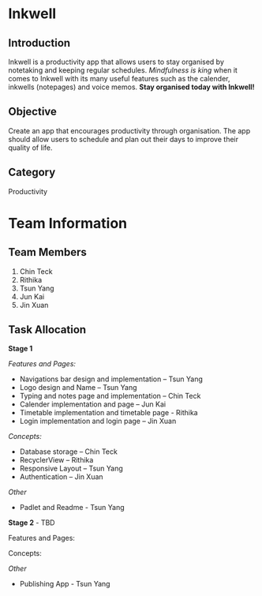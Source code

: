 # Inkwell #
## Introduction ##
Inkwell is a productivity app that allows users to stay organised by notetaking and keeping regular schedules. 
*Mindfulness is king* when it comes to Inkwell with its many useful features such as the calender, inkwells (notepages) and voice memos.
**Stay organised today with Inkwell!**

## Objective ##
Create an app that encourages productivity through organisation. The app should allow users to schedule and plan out their days to 
improve their quality of life.

## Category ##
Productivity

# Team Information #

## Team Members ##
1. Chin Teck
2. Rithika
3. Tsun Yang
4. Jun Kai
5. Jin Xuan

## Task Allocation ##
**Stage 1**

*Features and Pages:* 
- Navigations bar design and implementation – Tsun Yang 
- Logo design and Name – Tsun Yang 
- Typing and notes page and implementation – Chin Teck 
- Calender implementation and page – Jun Kai 
- Timetable implementation and timetable page - Rithika 
- Login implementation and login page – Jin Xuan 

*Concepts:* 
- Database storage – Chin Teck 
- RecyclerView – Rithika 
- Responsive Layout – Tsun Yang 
- Authentication – Jin Xuan 

*Other* 
- Padlet and Readme - Tsun Yang

**Stage 2** - TBD

Features and Pages:


Concepts:

*Other* 
- Publishing App - Tsun Yang
 
